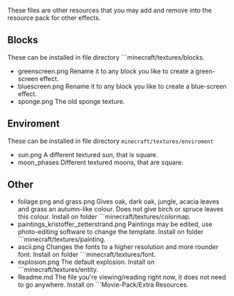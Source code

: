 These files are other resources that you may add and remove into the resource pack for other effects.

Blocks
--------
These can be installed in file directory ```minecraft/textures/blocks.

- greenscreen.png Rename it to any block you like to create a green-screen effect.
- bluescreen.png Rename it to any block you like to create a blue-screen effect.
- sponge.png The old sponge texture.

Enviroment
----------
These can be installed in file directory `minecraft/textures/enviroment`

- sun.png A different textured sun, that is square.
- moon_phases Different textured moons, that are square.

Other
-----

- foilage.png and grass.png Gives oak, dark oak, jungle, acacia leaves and grass an autumn-like colour. Does not give birch or spruce leaves this colour. Install on folder ```minecraft/textures/colormap.
- paintings_kristoffer_zetterstrand.png Paintings may be edited, use photo-editing software to change the template. Install on folder ```minecraft/textures/painting.
- ascii.png Changes the fonts to a higher resolution and more rounder font. Install on folder ```minecraft/textures/font.
- explosion.png The default explosion. Install on ```minecraft/textures/entity.
- Readme.md The file you're viewing/reading right now, it does not need to go anywhere. Install on ```Movie-Pack/Extra Resources.
